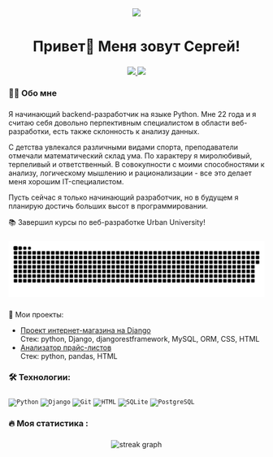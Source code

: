 <div align="center">
  <img src="https://user-images.githubusercontent.com/74038190/212750999-42ff8a64-dad8-4772-9648-849968543991.gif"  />
</div>

###

<h1 align="center">Привет👋 Меня зовут Сергей!</h1>

###

<div align="center">
  <a href="https://vk.com/ser_kovalevsky" >
    <img src="https://img.shields.io/badge/%D0%92%D0%9A%D0%BE%D0%BD%D1%82%D0%B0%D0%BA%D1%82%D0%B5-blue?logo=vk" height="25"/>
  </a>
  <a href="https://t.me/ser_kovalevsky" >
    <img src="https://img.shields.io/badge/Telegram-2CA5E0?logo=telegram&logoColor=white" height="25"/>
  </a>
</div>

###

<h3 align="left">👩‍💻  Обо мне</h3>

###

Я начинающий backend-разработчик на языке Python. Мне 22 года и я считаю себя довольно перпективным специалистом в области веб-разработки, есть также склонность к анализу данных.

С детства увлекался различными видами спорта, преподаватели отмечали математический склад ума. По характеру я миролюбивый, терпеливый и ответственный. В совокупности с моими способностями к анализу, логическому мышлению и рационализации - все это делает меня хорошим IT-специалистом.

Пусть сейчас я только начинающий разработчик, но в будущем я планирую достичь больших высот в программировании.

📚 Завершил курсы по веб-разработке Urban University!

###

<p align="center">
 <img width="600" src="github-snake.svg" alt="snake"/>
</p>

###

📕 Мои проекты:

* [Проект интернет-магазина на Django](https://github.com/Ser-Kov/UrbanProject)<br>
  Стек: python, Django, djangorestframework, MySQL, ORM, CSS, HTML
* [Анализатор прайс-листов](https://github.com/Ser-Kov/Exam_Work_UrbanUniversity)<br>
  Стек: python, pandas, HTML

###

<h3 align="left">🛠 Технологии:</h3>

###

<div >
	<code><img width="40" src="https://user-images.githubusercontent.com/25181517/183423507-c056a6f9-1ba8-4312-a350-19bcbc5a8697.png" alt="Python" title="Python"/></code>
	<code><img width="40" src="https://github.com/marwin1991/profile-technology-icons/assets/62091613/9bf5650b-e534-4eae-8a26-8379d076f3b4" alt="Django" title="Django"/></code>
	<code><img width="40" src="https://user-images.githubusercontent.com/25181517/192108372-f71d70ac-7ae6-4c0d-8395-51d8870c2ef0.png" alt="Git" title="Git"/></code>
	<code><img width="40" src="https://user-images.githubusercontent.com/25181517/192158954-f88b5814-d510-4564-b285-dff7d6400dad.png" alt="HTML" title="HTML"/></code>
	<code><img width="40" src="https://github.com/marwin1991/profile-technology-icons/assets/136815194/82df4543-236b-4e45-9604-5434e3faab17" alt="SQLite" title="SQLite"/></code>
	<code><img width="40" src="https://user-images.githubusercontent.com/25181517/117208740-bfb78400-adf5-11eb-97bb-09072b6bedfc.png" alt="PostgreSQL" title="PostgreSQL"/></code>
</div>

###

###

<h3 align="left">🔥   Моя статистика :</h3>

###

<div align="center">
  <img src="https://streak-stats.demolab.com?user=ser-kov&locale=ru&mode=daily&theme=dark&hide_border=false&border_radius=5&order=3" height="220" alt="streak graph"  />
</div>

